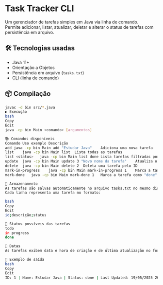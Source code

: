 # Task Tracker CLI

Um gerenciador de tarefas simples em Java via linha de comando.  
Permite adicionar, listar, atualizar, deletar e alterar o status de tarefas com persistência em arquivo.

## 🛠️ Tecnologias usadas

- Java 11+
- Orientação a Objetos
- Persistência em arquivo (`tasks.txt`)
- CLI (linha de comando)

## 📦 Compilação

```bash
javac -d bin src/*.java
▶️ Execução
bash
Copy
Edit
java -cp bin Main <comando> [argumentos]

📚 Comandos disponíveis
Comando	Uso exemplo	Descrição
add	java -cp bin Main add "Estudar Java"	Adiciona uma nova tarefa
list	java -cp bin Main list	Lista todas as tarefas
list <status>	java -cp bin Main list done	Lista tarefas filtradas por status
update	java -cp bin Main update 3 "Novo nome da tarefa"	Atualiza o nome de uma tarefa
delete	java -cp bin Main delete 2	Deleta uma tarefa pelo ID
mark-in-progress	java -cp bin Main mark-in-progress 1	Marca a tarefa como "in progress"
mark-done	java -cp bin Main mark-done 1	Marca a tarefa como "done"

📁 Armazenamento
As tarefas são salvas automaticamente no arquivo tasks.txt no mesmo diretório do programa.
Cada linha representa uma tarefa no formato:

bash
Copy
Edit
id;descrição;status

📌 Status possíveis das tarefas
todo
in progress
done

📆 Datas
As tarefas exibem data e hora de criação e de última atualização no formato dd/MM/yyyy HH:mm.

📄 Exemplo de saída
bash
Copy
Edit
ID: 1 | Name: Estudar Java | Status: done | Last Updated: 19/05/2025 20:13 | Created: 19/05/2025 19:40
